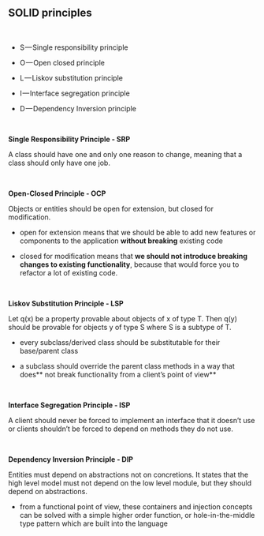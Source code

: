 SOLID principles
----------------

 

-   S — Single responsibility principle

-   O — Open closed principle

-   L — Liskov substitution principle

-   I — Interface segregation principle

-   D — Dependency Inversion principle

 

**Single Responsibility Principle - SRP**

A class should have one and only one reason to change, meaning that a class
should only have one job.

 

**Open-Closed Principle - OCP**

Objects or entities should be open for extension, but closed for modification.

-   open for extension means that we should be able to add new features or
    components to the application **without breaking** existing code

-   closed for modification means that **we should not introduce breaking
    changes to existing functionality**, because that would force you to
    refactor a lot of existing code.

 

**Liskov Substitution Principle - LSP**

Let q(x) be a property provable about objects of x of type T. Then q(y) should
be provable for objects y of type S where S is a subtype of T.

-   every subclass/derived class should be substitutable for their base/parent
    class

-   a subclass should override the parent class methods in a way that does** not
    break functionality from a client’s point of view**

 

**Interface Segregation Principle - ISP**

A client should never be forced to implement an interface that it doesn’t use or
clients shouldn’t be forced to depend on methods they do not use.

 

**Dependency Inversion Principle - DIP**

Entities must depend on abstractions not on concretions. It states that the high
level model must not depend on the low level module, but they should depend on
abstractions.

-   from a functional point of view, these containers and injection concepts can
    be solved with a simple higher order function, or hole-in-the-middle type
    pattern which are built into the language

 
